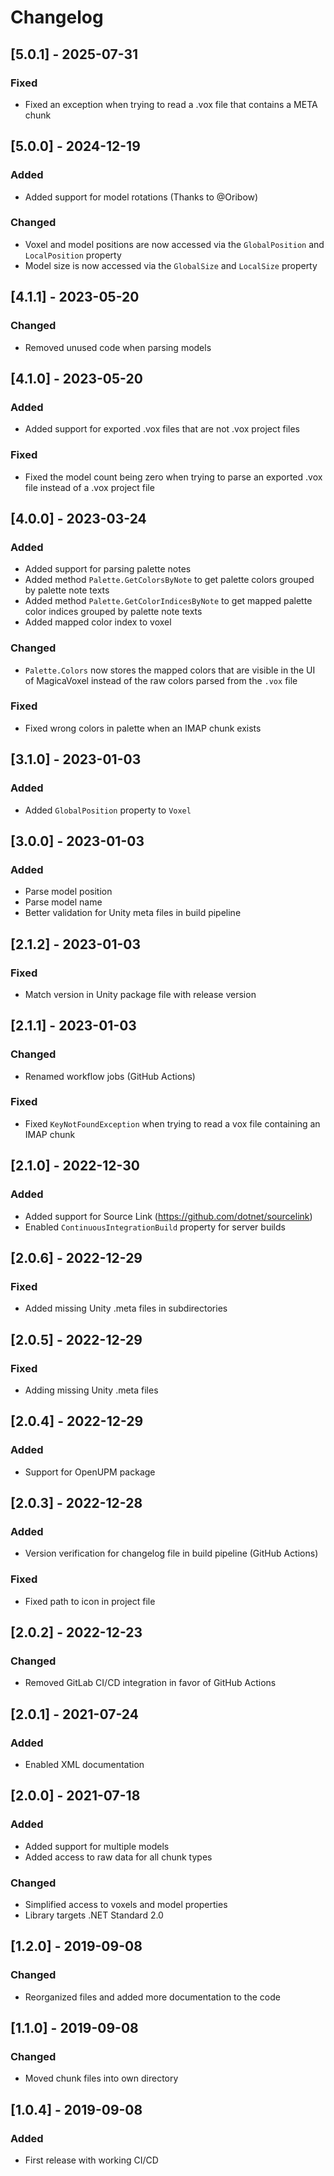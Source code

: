 # Changelog

<!--
All notable changes to this project will be documented in this file.

The format is based on [Keep a Changelog](https://keepachangelog.com/en/1.0.0/),
and this project adheres to [Semantic Versioning](https://semver.org/spec/v2.0.0.html).
-->

## [5.0.1] - 2025-07-31

### Fixed

- Fixed an exception when trying to read a .vox file that contains a META chunk

## [5.0.0] - 2024-12-19

### Added

- Added support for model rotations (Thanks to @Oribow)

### Changed

- Voxel and model positions are now accessed via the `GlobalPosition` and `LocalPosition` property
- Model size is now accessed via the `GlobalSize` and `LocalSize` property

## [4.1.1] - 2023-05-20

### Changed

- Removed unused code when parsing models

## [4.1.0] - 2023-05-20

### Added

- Added support for exported .vox files that are not .vox project files

### Fixed

- Fixed the model count being zero when trying to parse an exported .vox file instead of a .vox project file

## [4.0.0] - 2023-03-24

### Added

- Added support for parsing palette notes
- Added method `Palette.GetColorsByNote` to get palette colors grouped by palette note texts
- Added method `Palette.GetColorIndicesByNote` to get mapped palette color indices grouped by palette note texts
- Added mapped color index to voxel

### Changed

- `Palette.Colors` now stores the mapped colors that are visible in the UI of MagicaVoxel instead of the raw colors parsed from the `.vox` file

### Fixed

- Fixed wrong colors in palette when an IMAP chunk exists

## [3.1.0] - 2023-01-03

### Added

- Added `GlobalPosition` property to `Voxel`

## [3.0.0] - 2023-01-03

### Added

- Parse model position
- Parse model name
- Better validation for Unity meta files in build pipeline

## [2.1.2] - 2023-01-03

### Fixed

- Match version in Unity package file with release version

## [2.1.1] - 2023-01-03

### Changed

- Renamed workflow jobs (GitHub Actions)

### Fixed

- Fixed `KeyNotFoundException` when trying to read a vox file containing an IMAP chunk

## [2.1.0] - 2022-12-30

### Added

- Added support for Source Link (https://github.com/dotnet/sourcelink)
- Enabled `ContinuousIntegrationBuild` property for server builds

## [2.0.6] - 2022-12-29

### Fixed

- Added missing Unity .meta files in subdirectories

## [2.0.5] - 2022-12-29

### Fixed

- Adding missing Unity .meta files

## [2.0.4] - 2022-12-29

### Added

- Support for OpenUPM package

## [2.0.3] - 2022-12-28

### Added

- Version verification for changelog file in build pipeline (GitHub Actions)

### Fixed

- Fixed path to icon in project file

## [2.0.2] - 2022-12-23

### Changed

- Removed GitLab CI/CD integration in favor of GitHub Actions

## [2.0.1] - 2021-07-24

### Added

- Enabled XML documentation

## [2.0.0] - 2021-07-18

### Added

- Added support for multiple models
- Added access to raw data for all chunk types

### Changed

- Simplified access to voxels and model properties
- Library targets .NET Standard 2.0

## [1.2.0] - 2019-09-08

### Changed

- Reorganized files and added more documentation to the code

## [1.1.0] - 2019-09-08

### Changed

- Moved chunk files into own directory

## [1.0.4] - 2019-09-08

### Added

- First release with working CI/CD
